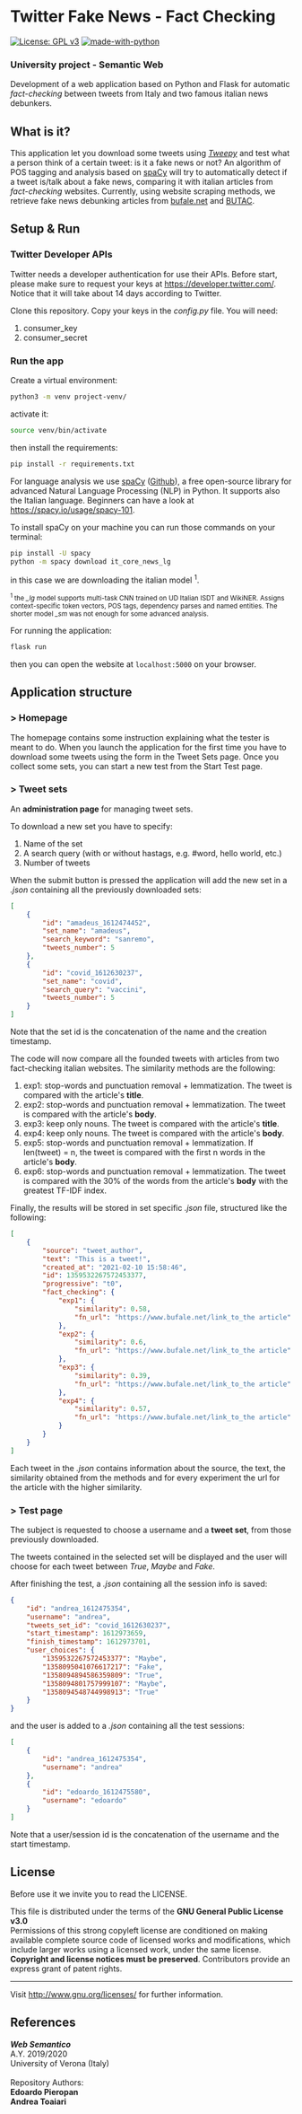 # Twitter Fake News - Fact Checking 
[![License: GPL v3](https://img.shields.io/badge/License-GPLv3-blue.svg)](http://perso.crans.org/besson/LICENSE.html) [![made-with-python](https://img.shields.io/badge/Made%20with-Python-1f425f.svg)](https://www.python.org/)

### __University project - Semantic Web__
Development of a web application based on Python and Flask for automatic *fact-checking* between tweets from Italy and two famous italian news debunkers.

## What is it?

This application let you download some tweets using [*Tweepy*](http://docs.tweepy.org/en/latest/) and test what a person think of a certain tweet: is it a fake news or not?
An algorithm of POS tagging and analysis based on [spaCy](https://spacy.io/usage) will try to automatically detect if a tweet is/talk about a fake news, comparing it with italian articles from *fact-checking* websites. Currently, using website scraping methods, 
we retrieve fake news debunking articles from [bufale.net](https://www.bufale.net/bufala/) and [BUTAC](https://www.butac.it/category/bufala/).

## Setup & Run

### Twitter Developer APIs
Twitter needs a developer authentication for use their APIs. Before start, please make sure to request your keys at https://developer.twitter.com/. Notice that it will take about 14 days according to Twitter.

Clone this repository.
Copy your keys in the *config.py* file. You will need:
1. consumer_key
1. consumer_secret

### Run the app
Create a virtual environment:
```bash
python3 -m venv project-venv/
```
activate it:
```bash
source venv/bin/activate
```
then install the requirements:
```bash
pip install -r requirements.txt
```
For language analysis we use [spaCy](https://spacy.io/usage) ([Github](https://github.com/explosion/spaCy)), a free open-source library for advanced Natural Language Processing (NLP) in Python. It supports also the Italian language. Beginners can have a look at https://spacy.io/usage/spacy-101.

To install spaCy on your machine you can run those commands on your terminal:
```bash
pip install -U spacy
python -m spacy download it_core_news_lg
```
in this case we are downloading the italian model <sup>1</sup>.

<sub><sup>1</sup> the *_lg* model supports multi-task CNN trained on UD Italian ISDT and WikiNER. Assigns context-specific token vectors, POS tags, dependency parses and named entities. The shorter model *_sm* was not enough for some advanced analysis.</sub>

For running the application:
```bash
flask run
```
then you can open the website at `localhost:5000` on your browser.


## Application structure

### > Homepage
The homepage contains some instruction explaining what the tester is meant to do.
When you launch the application for the first time you have to download some tweets using the form in the Tweet Sets page.
Once you collect some sets, you can start a new test from the Start Test page.

### > Tweet sets
An **administration page** for managing tweet sets. 

To download a new set you have to specify:
1. Name of the set
1. A search query (with or without hastags, e.g. #word, hello world, etc.)
1. Number of tweets 

When the submit button is pressed the application will add the new set in a *.json* containing all the previously downloaded sets:
```json
[
    {
        "id": "amadeus_1612474452",
        "set_name": "amadeus",
        "search_keyword": "sanremo",
        "tweets_number": 5
    },
    {
        "id": "covid_1612630237",
        "set_name": "covid",
        "search_query": "vaccini",
        "tweets_number": 5
    }
]
```
Note that the set id is the concatenation of the name and the creation timestamp.

The code will now compare all the founded tweets with articles from two fact-checking italian websites. 
The similarity methods are the following:

1. exp1: stop-words and punctuation removal + lemmatization. The tweet is compared with the article's **title**.
1. exp2: stop-words and punctuation removal + lemmatization. The tweet is compared with the article's **body**.
1. exp3: keep only nouns. The tweet is compared with the article's **title**.
1. exp4: keep only nouns. The tweet is compared with the article's **body**.
1. exp5: stop-words and punctuation removal + lemmatization. If len(tweet) = n, the tweet is compared with the first n words in the article's **body**.
1. exp6: stop-words and punctuation removal + lemmatization. The tweet is compared with the 30% of the words from the article's **body** with the greatest TF-IDF index.

Finally, the results will be stored in set specific *.json* file, structured like the following:
```json
[
    {
        "source": "tweet_author",
        "text": "This is a tweet!",
        "created_at": "2021-02-10 15:58:46",
        "id": 1359532267572453377,
        "progressive": "t0",
        "fact_checking": {
            "exp1": {
                "similarity": 0.58,
                "fn_url": "https://www.bufale.net/link_to_the article"
            },
            "exp2": {
                "similarity": 0.6,
                "fn_url": "https://www.bufale.net/link_to_the article"
            },
            "exp3": {
                "similarity": 0.39,
                "fn_url": "https://www.bufale.net/link_to_the article"
            },
            "exp4": {
                "similarity": 0.57,
                "fn_url": "https://www.bufale.net/link_to_the article"
            }
        }
    }
]
```
Each tweet in the *.json* contains information about the source, the text, the similarity obtained from the methods and for every experiment the url for the article with the higher similarity.

### > Test page
The subject is requested to choose a username and a **tweet set**, from those previously downloaded.

The tweets contained in the selected set will be displayed and the user will choose for each tweet between *True*, *Maybe* and *Fake*.

After finishing the test, a *.json* containing all the session info is saved:
```json
{
    "id": "andrea_1612475354",
    "username": "andrea",
    "tweets_set_id": "covid_1612630237",
    "start_timestamp": 1612973659,
    "finish_timestamp": 1612973701,
    "user_choices": {
        "1359532267572453377": "Maybe",
        "1358095041076617217": "Fake",
        "1358094894586359809": "True",
        "1358094801757999107": "Maybe",
        "1358094548744998913": "True"
    }
}
```
and the user is added to a *.json* containing all the test sessions:
```json
[
    {
        "id": "andrea_1612475354",
        "username": "andrea"
    },
    {
        "id": "edoardo_1612475580",
        "username": "edoardo"
    }
]
```
Note that a user/session id is the concatenation of the username and the start timestamp.

## License
Before use it we invite you to read the LICENSE.<br >

This file is distributed under the terms of the __GNU General Public License v3.0__<br >
Permissions of this strong copyleft license are conditioned on making available complete source code of licensed works and modifications, which include larger works using a licensed work, under the same license. __Copyright and license notices must be preserved__. Contributors provide an express grant of patent rights.<br><hr>
Visit <http://www.gnu.org/licenses/> for further information.<br >

## References

***Web Semantico*** <br >
A.Y. 2019/2020 <br>
University of Verona (Italy) <br > <br >
Repository Authors: <br >
**Edoardo Pieropan** <br>
**Andrea Toaiari**

